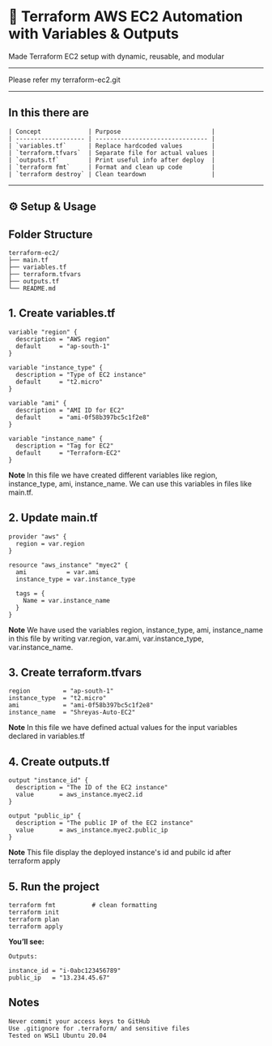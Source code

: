 # 🚀 Terraform AWS EC2 Automation with Variables & Outputs

Made Terraform EC2 setup with dynamic, reusable, and modular

---

Please refer my terraform-ec2.git

---

## In this there are
```
| Concept             | Purpose                         |
| ------------------- | ------------------------------- |
| `variables.tf`      | Replace hardcoded values        |
| `terraform.tfvars`  | Separate file for actual values |
| `outputs.tf`        | Print useful info after deploy  |
| `terraform fmt`     | Format and clean up code        |
| `terraform destroy` | Clean teardown                  |
```

---

## ⚙️ Setup & Usage

## Folder Structure
```
terraform-ec2/
├── main.tf
├── variables.tf
├── terraform.tfvars
├── outputs.tf
└── README.md
```
## 1. Create variables.tf
```
variable "region" {
  description = "AWS region"
  default     = "ap-south-1"
}

variable "instance_type" {
  description = "Type of EC2 instance"
  default     = "t2.micro"
}

variable "ami" {
  description = "AMI ID for EC2"
  default     = "ami-0f58b397bc5c1f2e8"
}

variable "instance_name" {
  description = "Tag for EC2"
  default     = "Terraform-EC2"
}
```
**Note**
In this file we have created different variables like region, instance_type, ami, instance_name.
We can use this variables in files like main.tf.

## 2. Update main.tf
```
provider "aws" {
  region = var.region
}

resource "aws_instance" "myec2" {
  ami           = var.ami
  instance_type = var.instance_type

  tags = {
    Name = var.instance_name
  }
}
```
**Note**
We have used the variables region, instance_type, ami, instance_name in this file by writing var.region, var.ami, var.instance_type, var.instance_name.


## 3. Create terraform.tfvars
```
region         = "ap-south-1"
instance_type  = "t2.micro"
ami            = "ami-0f58b397bc5c1f2e8"
instance_name  = "Shreyas-Auto-EC2"
```
**Note**
In this file we have defined actual values for the input variables declared in variables.tf


## 4. Create outputs.tf
```
output "instance_id" {
  description = "The ID of the EC2 instance"
  value       = aws_instance.myec2.id
}

output "public_ip" {
  description = "The public IP of the EC2 instance"
  value       = aws_instance.myec2.public_ip
}
```
**Note**
This file display the deployed instance's id and pubilc id after terraform apply

## 5. Run the project
```
terraform fmt          # clean formatting
terraform init
terraform plan
terraform apply
```

**You’ll see:**

```
Outputs:

instance_id = "i-0abc123456789"
public_ip   = "13.234.45.67"
```

## Notes
```
Never commit your access keys to GitHub
Use .gitignore for .terraform/ and sensitive files
Tested on WSL1 Ubuntu 20.04
```